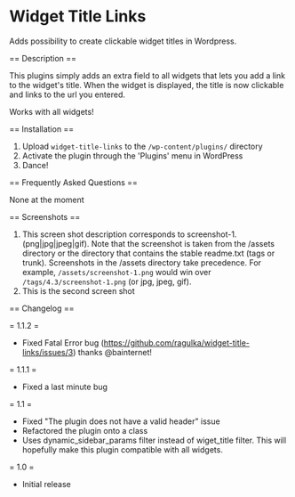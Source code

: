 Widget Title Links
==================

Adds possibility to create clickable widget titles in Wordpress.

== Description ==

This plugins simply adds an extra field to all widgets that lets you
add a link to the widget's title. When the widget is displayed, the title is now clickable and links to the url you entered.

Works with all widgets!

== Installation ==

1. Upload `widget-title-links` to the `/wp-content/plugins/` directory
2. Activate the plugin through the 'Plugins' menu in WordPress
3. Dance!

== Frequently Asked Questions ==

None at the moment

== Screenshots ==

1. This screen shot description corresponds to screenshot-1.(png|jpg|jpeg|gif). Note that the screenshot is taken from
the /assets directory or the directory that contains the stable readme.txt (tags or trunk). Screenshots in the /assets 
directory take precedence. For example, `/assets/screenshot-1.png` would win over `/tags/4.3/screenshot-1.png` 
(or jpg, jpeg, gif).
2. This is the second screen shot

== Changelog ==

= 1.1.2 =
* Fixed Fatal Error bug (https://github.com/ragulka/widget-title-links/issues/3) thanks @bainternet!

= 1.1.1 =
* Fixed a last minute bug

= 1.1 =
* Fixed "The plugin does not have a valid header" issue
* Refactored the plugin onto a class
* Uses dynamic_sidebar_params filter instead of wiget_title filter. This will hopefully make this plugin compatible with all widgets.

= 1.0 =
* Initial release